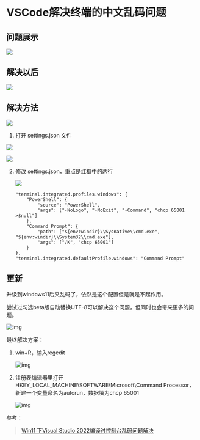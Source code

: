 # VSCode解决终端的中文乱码问题

## 问题展示

![](https://cdn.mundane.ink/202407031405161.png)

## 解决以后

![](https://cdn.mundane.ink/202407031410389.png)

## 解决方法

![](https://cdn.mundane.ink/202407031411554.png)

1. 打开 settings.json 文件

![](https://cdn.mundane.ink/202407031413350.png)

![](https://cdn.mundane.ink/202407031414893.png)

2. 修改 settings.json，重点是红框中的两行

   ![](https://cdn.mundane.ink/202407031414333.png)

   ```shell
   "terminal.integrated.profiles.windows": {
       "PowerShell": {
           "source": "PowerShell",
           "args": ["-NoLogo", "-NoExit", "-Command", "chcp 65001 >$null"]
       },
       "Command Prompt": {
           "path": ["${env:windir}\\Sysnative\\cmd.exe", "${env:windir}\\System32\\cmd.exe"],
           "args": ["/K", "chcp 65001"]
       }
   },
   "terminal.integrated.defaultProfile.windows": "Command Prompt"
   ```

## 更新

升级到windows11后又乱码了，依然是这个配置但是就是不起作用。

尝试过勾选beta版自动替换UTF-8可以解决这个问题，但同时也会带来更多的问题。

![img](https://i-blog.csdnimg.cn/blog_migrate/d460c03c6d232997ef5cbb57462586e1.png)

最终解决方案：

1. win+R，输入regedit

   ![img](https://i-blog.csdnimg.cn/blog_migrate/45281599c050fb963af0ca06fcf3bbd8.png)

2. 注册表编辑器里打开HKEY_LOCAL_MACHINE\SOFTWARE\Microsoft\Command Processor，新建一个变量命名为autorun，数据填为chcp 65001

   ![img](https://i-blog.csdnimg.cn/blog_migrate/ac2cbf4feb51bbd23fd28da7fc0291b9.png)

参考：

> [Win11 下Visual Studio 2022编译时控制台乱码问题解决](https://blog.csdn.net/Megassi/article/details/126404128)
